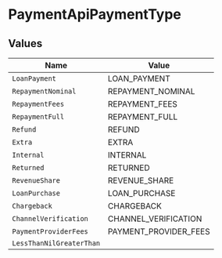 # PaymentApiPaymentType


## Values

| Name                     | Value                    |
| ------------------------ | ------------------------ |
| `LoanPayment`            | LOAN_PAYMENT             |
| `RepaymentNominal`       | REPAYMENT_NOMINAL        |
| `RepaymentFees`          | REPAYMENT_FEES           |
| `RepaymentFull`          | REPAYMENT_FULL           |
| `Refund`                 | REFUND                   |
| `Extra`                  | EXTRA                    |
| `Internal`               | INTERNAL                 |
| `Returned`               | RETURNED                 |
| `RevenueShare`           | REVENUE_SHARE            |
| `LoanPurchase`           | LOAN_PURCHASE            |
| `Chargeback`             | CHARGEBACK               |
| `ChannelVerification`    | CHANNEL_VERIFICATION     |
| `PaymentProviderFees`    | PAYMENT_PROVIDER_FEES    |
| `LessThanNilGreaterThan` | <nil>                    |